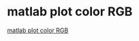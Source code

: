 # matlab plot color RGB
[matlab plot color RGB](https://aiwithcloud.com/2022/09/19/matlab_plot_color_rgb/)